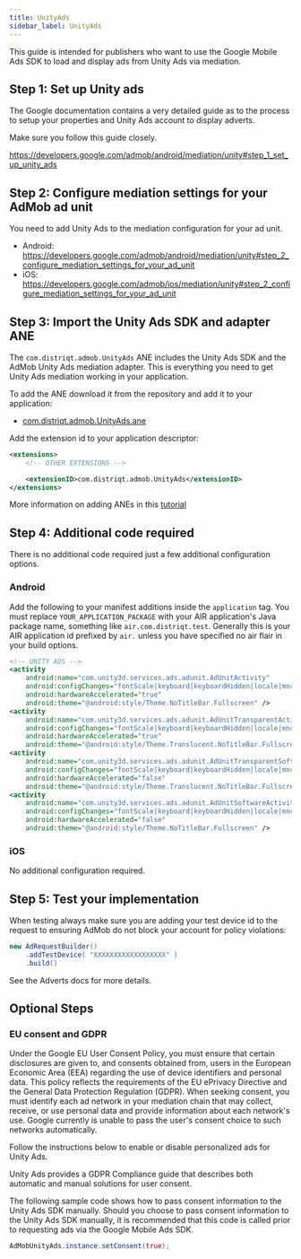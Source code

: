 ```yaml
---
title: UnityAds
sidebar_label: UnityAds
---
```


This guide is intended for publishers who want to use the Google Mobile Ads SDK to load and display ads from Unity Ads via mediation. 



## Step 1: Set up Unity ads

The Google documentation contains a very detailed guide as to the process to setup your properties and Unity Ads account to display adverts.

Make sure you follow this guide closely.

https://developers.google.com/admob/android/mediation/unity#step_1_set_up_unity_ads




## Step 2: Configure mediation settings for your AdMob ad unit

You need to add Unity Ads to the mediation configuration for your ad unit.

- Android: https://developers.google.com/admob/android/mediation/unity#step_2_configure_mediation_settings_for_your_ad_unit
- iOS: https://developers.google.com/admob/ios/mediation/unity#step_2_configure_mediation_settings_for_your_ad_unit





## Step 3: Import the Unity Ads SDK and adapter ANE

The `com.distriqt.admob.UnityAds` ANE includes the Unity Ads SDK and the AdMob Unity Ads mediation adapter. This is everything you need to get Unity Ads mediation working in your application.

To add the ANE download it from the repository and add it to your application:

- [com.distriqt.admob.UnityAds.ane](https://github.com/distriqt/ANE-Adverts-Mediation/raw/master/lib/unityads/com.distriqt.admob.UnityAds.ane)

Add the extension id to your application descriptor:

```xml
<extensions>
    <!-- OTHER EXTENSIONS -->

    <extensionID>com.distriqt.admob.UnityAds</extensionID>
</extensions>
```

More information on adding ANEs in this [tutorial](/docs/tutorials/getting-started)




## Step 4: Additional code required

There is no additional code required just a few additional configuration options.


### Android

Add the following to your manifest additions inside the `application` tag. You must replace `YOUR_APPLICATION_PACKAGE` with your AIR application's Java package name, something like `air.com.distriqt.test`. Generally this is your AIR application id prefixed by `air.` unless you have specified no air flair in your build options.


```xml
<!-- UNITY ADS -->
<activity
    android:name="com.unity3d.services.ads.adunit.AdUnitActivity"
    android:configChanges="fontScale|keyboard|keyboardHidden|locale|mnc|mcc|navigation|orientation|screenLayout|screenSize|smallestScreenSize|uiMode|touchscreen"
    android:hardwareAccelerated="true"
    android:theme="@android:style/Theme.NoTitleBar.Fullscreen" />
<activity
    android:name="com.unity3d.services.ads.adunit.AdUnitTransparentActivity"
    android:configChanges="fontScale|keyboard|keyboardHidden|locale|mnc|mcc|navigation|orientation|screenLayout|screenSize|smallestScreenSize|uiMode|touchscreen"
    android:hardwareAccelerated="true"
    android:theme="@android:style/Theme.Translucent.NoTitleBar.Fullscreen" />
<activity
    android:name="com.unity3d.services.ads.adunit.AdUnitTransparentSoftwareActivity"
    android:configChanges="fontScale|keyboard|keyboardHidden|locale|mnc|mcc|navigation|orientation|screenLayout|screenSize|smallestScreenSize|uiMode|touchscreen"
    android:hardwareAccelerated="false"
    android:theme="@android:style/Theme.Translucent.NoTitleBar.Fullscreen" />
<activity
    android:name="com.unity3d.services.ads.adunit.AdUnitSoftwareActivity"
    android:configChanges="fontScale|keyboard|keyboardHidden|locale|mnc|mcc|navigation|orientation|screenLayout|screenSize|smallestScreenSize|uiMode|touchscreen"
    android:hardwareAccelerated="false"
    android:theme="@android:style/Theme.NoTitleBar.Fullscreen" />
```


### iOS

No additional configuration required.




## Step 5: Test your implementation 

When testing always make sure you are adding your test device id to the request to ensuring AdMob do not block your account for policy violations:

```actionscript
new AdRequestBuilder()
    .addTestDevice( "XXXXXXXXXXXXXXXXXX" )
    .build()
```

See the Adverts docs for more details.




## Optional Steps

### EU consent and GDPR

Under the Google EU User Consent Policy, you must ensure that certain disclosures are given to, and consents obtained from, users in the European Economic Area (EEA) regarding the use of device identifiers and personal data. This policy reflects the requirements of the EU ePrivacy Directive and the General Data Protection Regulation (GDPR). When seeking consent, you must identify each ad network in your mediation chain that may collect, receive, or use personal data and provide information about each network's use. Google currently is unable to pass the user's consent choice to such networks automatically.

Follow the instructions below to enable or disable personalized ads for Unity Ads.

Unity Ads provides a GDPR Compliance guide that describes both automatic and manual solutions for user consent.

The following sample code shows how to pass consent information to the Unity Ads SDK manually. Should you choose to pass consent information to the Unity Ads SDK manually, it is recommended that this code is called prior to requesting ads via the Google Mobile Ads SDK.


```actionscript
AdMobUnityAds.instance.setConsent(true);
```

